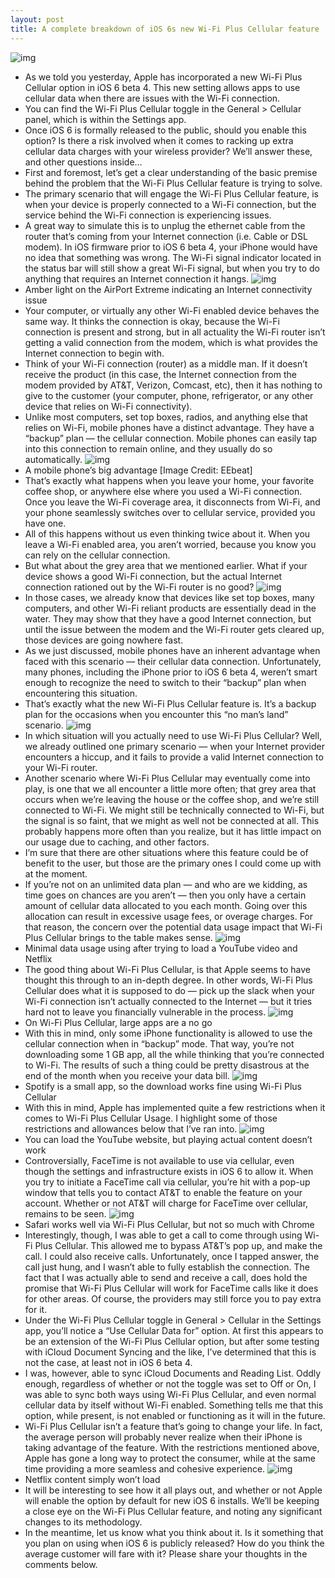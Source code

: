 ```yaml
---
layout: post
title: A complete breakdown of iOS 6s new Wi-Fi Plus Cellular feature
---
```

![img](http://media.idownloadblog.com/wp-content/uploads/2012/08/Wi-Fi-Plus-Cellular-Hero.jpg)
* As we told you yesterday, Apple has incorporated a new Wi-Fi Plus Cellular option in iOS 6 beta 4. This new setting allows apps to use cellular data when there are issues with the Wi-Fi connection.
* You can find the Wi-Fi Plus Cellular toggle in the General > Cellular panel, which is within the Settings app.
* Once iOS 6 is formally released to the public, should you enable this option? Is there a risk involved when it comes to racking up extra cellular data charges with your wireless provider? We’ll answer these, and other questions inside…
* First and foremost, let’s get a clear understanding of the basic premise behind the problem that the Wi-Fi Plus Cellular feature is trying to solve.
* The primary scenario that will engage the Wi-Fi Plus Cellular feature, is when your device is properly connected to a Wi-Fi connection, but the service behind the Wi-Fi connection is experiencing issues.
* A great way to simulate this is to unplug the ethernet cable from the router that’s coming from your Internet connection (i.e. Cable or DSL modem). In iOS firmware prior to iOS 6 beta 4, your iPhone would have no idea that something was wrong. The Wi-Fi signal indicator located in the status bar will still show a great Wi-Fi signal, but when you try to do anything that requires an Internet connection it hangs.
![img](http://media.idownloadblog.com/wp-content/uploads/2012/08/AirPort-Extreme-Connectivity-Issue.jpg)
* Amber light on the AirPort Extreme indicating an Internet connectivity issue
* Your computer, or virtually any other Wi-Fi enabled device behaves the same way. It thinks the connection is okay, because the Wi-Fi connection is present and strong, but in all actuality the Wi-Fi router isn’t getting a valid connection from the modem, which is what provides the Internet connection to begin with.
* Think of your Wi-Fi connection (router) as a middle man. If it doesn’t receive the product (in this case, the Internet connection from the modem provided by AT&T, Verizon, Comcast, etc), then it has nothing to give to the customer (your computer, phone, refrigerator, or any other device that relies on Wi-Fi connectivity).
* Unlike most computers, set top boxes, radios, and anything else that relies on Wi-Fi, mobile phones have a distinct advantage. They have a “backup” plan — the cellular connection. Mobile phones can easily tap into this connection to remain online, and they usually do so automatically.
![img](http://media.idownloadblog.com/wp-content/uploads/2012/08/Cell-Tower.jpeg)
* A mobile phone’s big advantage [Image Credit: EEbeat]
* That’s exactly what happens when you leave your home, your favorite coffee shop, or anywhere else where you used a Wi-Fi connection. Once you leave the Wi-Fi coverage area, it disconnects from Wi-Fi, and your phone seamlessly switches over to cellular service, provided you have one.
* All of this happens without us even thinking twice about it. When you leave a Wi-Fi enabled area, you aren’t worried, because you know you can rely on the cellular connection.
* But what about the grey area that we mentioned earlier. What if your device shows a good Wi-Fi connection, but the actual Internet connection rationed out by the Wi-Fi router is no good?
![img](http://media.idownloadblog.com/wp-content/uploads/2012/08/Wi-Fi-Plus-Cellular-AirPort.jpg)
* In those cases, we already know that devices like set top boxes, many computers, and other Wi-Fi reliant products are essentially dead in the water. They may show that they have a good Internet connection, but until the issue between the modem and the Wi-Fi router gets cleared up, those devices are going nowhere fast.
* As we just discussed, mobile phones have an inherent advantage when faced with this scenario — their cellular data connection. Unfortunately, many phones, including the iPhone prior to iOS 6 beta 4, weren’t smart enough to recognize the need to switch to their “backup” plan when encountering this situation.
* That’s exactly what the new Wi-Fi Plus Cellular feature is. It’s a backup plan for the occasions when you encounter this “no man’s land” scenario.
![img](http://media.idownloadblog.com/wp-content/uploads/2012/08/Wi-Fi-Plus-Cellular-Cellular-Pane-2.jpg)
* In which situation will you actually need to use Wi-Fi Plus Cellular? Well, we already outlined one primary scenario — when your Internet provider encounters a hiccup, and it fails to provide a valid Internet connection to your Wi-Fi router.
* Another scenario where Wi-Fi Plus Cellular may eventually come into play, is one that we all encounter a little more often; that grey area that occurs when we’re leaving the house or the coffee shop, and we’re still connected to Wi-Fi. We might still be technically connected to Wi-Fi, but the signal is so faint, that we might as well not be connected at all. This probably happens more often than you realize, but it has little impact on our usage due to caching, and other factors.
* I’m sure that there are other situations where this feature could be of benefit to the user, but those are the primary ones I could come up with at the moment.
* If you’re not on an unlimited data plan — and who are we kidding, as time goes on chances are you aren’t — then you only have a certain amount of cellular data allocated to you each month. Going over this allocation can result in excessive usage fees, or overage charges. For that reason, the concern over the potential data usage impact that Wi-Fi Plus Cellular brings to the table makes sense.
![img](http://media.idownloadblog.com/wp-content/uploads/2012/08/Wi-Fi-Plus-Cellular-Cellular-Data-Usage.jpg)
* Minimal data usage using after trying to load a YouTube video and Netflix
* The good thing about Wi-Fi Plus Cellular, is that Apple seems to have thought this through to an in-depth degree. In other words, Wi-Fi Plus Cellular does what it is supposed to do — pick up the slack when your Wi-Fi connection isn’t actually connected to the Internet — but it tries hard not to leave you financially vulnerable in the process.
![img](http://media.idownloadblog.com/wp-content/uploads/2012/08/Wi-Fi-Plus-Cellular-Item-over-50MB.jpg)
* On Wi-Fi Plus Cellular, large apps are a no go
* With this in mind, only some iPhone functionality is allowed to use the cellular connection when in “backup” mode. That way, you’re not downloading some 1 GB app, all the while thinking that you’re connected to Wi-Fi. The results of such a thing could be pretty disastrous at the end of the month when you receive your data bill.
![img](http://media.idownloadblog.com/wp-content/uploads/2012/08/Wi-Fi-Plus-Cellular-Spotify-Download-2.jpg)
* Spotify is a small app, so the download works fine using Wi-Fi Plus Cellular
* With this in mind, Apple has implemented quite a few restrictions when it comes to Wi-Fi Plus Cellular Usage. I highlight some of those restrictions and allowances below that I’ve ran into.
![img](http://media.idownloadblog.com/wp-content/uploads/2012/08/Wi-Fi-Plus-Cellular-YouTube.jpg)
* You can load the YouTube website, but playing actual content doesn’t work
* Controversially, FaceTime is not available to use via cellular, even though the settings and infrastructure exists in iOS 6 to allow it. When you try to initiate a FaceTime call via cellular, you’re hit with a pop-up window that tells you to contact AT&T to enable the feature on your account. Whether or not AT&T will charge for FaceTime over cellular, remains to be seen.
![img](http://media.idownloadblog.com/wp-content/uploads/2012/08/Wi-Fi-Plus-Cellular-Chrome-2.jpg)
* Safari works well via Wi-Fi Plus Cellular, but not so much with Chrome
* Interestingly, though, I was able to get a call to come through using Wi-Fi Plus Cellular. This allowed me to bypass AT&T’s pop up, and make the call. I could also receive calls. Unfortunately, once I tapped answer, the call just hung, and I wasn’t able to fully establish the connection. The fact that I was actually able to send and receive a call, does hold the promise that Wi-Fi Plus Cellular will work for FaceTime calls like it does for other areas. Of course, the providers may still force you to pay extra for it.
* Under the Wi-Fi Plus Cellular toggle in General > Cellular in the Settings app, you’ll notice a “Use Cellular Data for” option. At first this appears to be an extension of the Wi-Fi Plus Cellular option, but after some testing with iCloud Document Syncing and the like, I’ve determined that this is not the case, at least not in iOS 6 beta 4.
* I was, however, able to sync iCloud Documents and Reading List. Oddly enough, regardless of whether or not the toggle was set to Off or On, I was able to sync both ways using Wi-Fi Plus Cellular, and even normal cellular data by itself without Wi-Fi enabled. Something tells me that this option, while present, is not enabled or functioning as it will in the future.
* Wi-Fi Plus Cellular isn’t a feature that’s going to change your life. In fact, the average person will probably never realize when their iPhone is taking advantage of the feature. With the restrictions mentioned above, Apple has gone a long way to protect the consumer, while at the same time providing a more seamless and cohesive experience.
![img](http://media.idownloadblog.com/wp-content/uploads/2012/08/Wi-Fi-Plus-Cellular-Netflix-2.jpg)
* Netflix content simply won’t load
* It will be interesting to see how it all plays out, and whether or not Apple will enable the option by default for new iOS 6 installs. We’ll be keeping a close eye on the Wi-Fi Plus Cellular feature, and noting any significant changes to its methodology.
* In the meantime, let us know what you think about it. Is it something that you plan on using when iOS 6 is publicly released? How do you think the average customer will fare with it? Please share your thoughts in the comments below.

